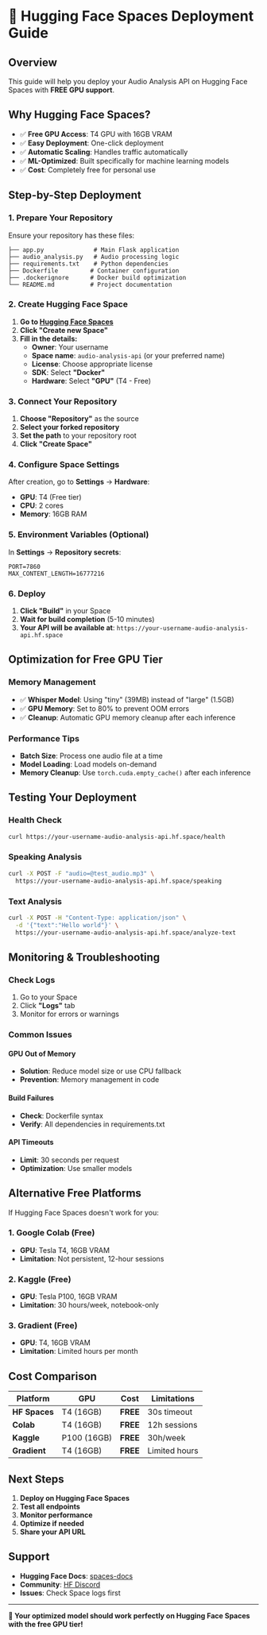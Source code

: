 # 🚀 Hugging Face Spaces Deployment Guide

## **Overview**
This guide will help you deploy your Audio Analysis API on Hugging Face Spaces with **FREE GPU support**.

## **Why Hugging Face Spaces?**
- ✅ **Free GPU Access**: T4 GPU with 16GB VRAM
- ✅ **Easy Deployment**: One-click deployment
- ✅ **Automatic Scaling**: Handles traffic automatically
- ✅ **ML-Optimized**: Built specifically for machine learning models
- ✅ **Cost**: Completely free for personal use

## **Step-by-Step Deployment**

### **1. Prepare Your Repository**
Ensure your repository has these files:
```
├── app.py              # Main Flask application
├── audio_analysis.py   # Audio processing logic
├── requirements.txt    # Python dependencies
├── Dockerfile         # Container configuration
├── .dockerignore      # Docker build optimization
└── README.md          # Project documentation
```

### **2. Create Hugging Face Space**

1. **Go to [Hugging Face Spaces](https://huggingface.co/spaces)**
2. **Click "Create new Space"**
3. **Fill in the details:**
   - **Owner**: Your username
   - **Space name**: `audio-analysis-api` (or your preferred name)
   - **License**: Choose appropriate license
   - **SDK**: Select **"Docker"**
   - **Hardware**: Select **"GPU"** (T4 - Free)

### **3. Connect Your Repository**

1. **Choose "Repository"** as the source
2. **Select your forked repository**
3. **Set the path** to your repository root
4. **Click "Create Space"**

### **4. Configure Space Settings**

After creation, go to **Settings** → **Hardware**:
- **GPU**: T4 (Free tier)
- **CPU**: 2 cores
- **Memory**: 16GB RAM

### **5. Environment Variables (Optional)**

In **Settings** → **Repository secrets**:
```
PORT=7860
MAX_CONTENT_LENGTH=16777216
```

### **6. Deploy**

1. **Click "Build"** in your Space
2. **Wait for build completion** (5-10 minutes)
3. **Your API will be available at**: `https://your-username-audio-analysis-api.hf.space`

## **Optimization for Free GPU Tier**

### **Memory Management**
- ✅ **Whisper Model**: Using "tiny" (39MB) instead of "large" (1.5GB)
- ✅ **GPU Memory**: Set to 80% to prevent OOM errors
- ✅ **Cleanup**: Automatic GPU memory cleanup after each inference

### **Performance Tips**
- **Batch Size**: Process one audio file at a time
- **Model Loading**: Load models on-demand
- **Memory Cleanup**: Use `torch.cuda.empty_cache()` after each inference

## **Testing Your Deployment**

### **Health Check**
```bash
curl https://your-username-audio-analysis-api.hf.space/health
```

### **Speaking Analysis**
```bash
curl -X POST -F "audio=@test_audio.mp3" \
  https://your-username-audio-analysis-api.hf.space/speaking
```

### **Text Analysis**
```bash
curl -X POST -H "Content-Type: application/json" \
  -d '{"text":"Hello world"}' \
  https://your-username-audio-analysis-api.hf.space/analyze-text
```

## **Monitoring & Troubleshooting**

### **Check Logs**
1. Go to your Space
2. Click **"Logs"** tab
3. Monitor for errors or warnings

### **Common Issues**

#### **GPU Out of Memory**
- **Solution**: Reduce model size or use CPU fallback
- **Prevention**: Memory management in code

#### **Build Failures**
- **Check**: Dockerfile syntax
- **Verify**: All dependencies in requirements.txt

#### **API Timeouts**
- **Limit**: 30 seconds per request
- **Optimization**: Use smaller models

## **Alternative Free Platforms**

If Hugging Face Spaces doesn't work for you:

### **1. Google Colab (Free)**
- **GPU**: Tesla T4, 16GB VRAM
- **Limitation**: Not persistent, 12-hour sessions

### **2. Kaggle (Free)**
- **GPU**: Tesla P100, 16GB VRAM
- **Limitation**: 30 hours/week, notebook-only

### **3. Gradient (Free)**
- **GPU**: T4, 16GB VRAM
- **Limitation**: Limited hours per month

## **Cost Comparison**

| Platform | GPU | Cost | Limitations |
|----------|-----|------|-------------|
| **HF Spaces** | T4 (16GB) | **FREE** | 30s timeout |
| **Colab** | T4 (16GB) | **FREE** | 12h sessions |
| **Kaggle** | P100 (16GB) | **FREE** | 30h/week |
| **Gradient** | T4 (16GB) | **FREE** | Limited hours |

## **Next Steps**

1. **Deploy on Hugging Face Spaces**
2. **Test all endpoints**
3. **Monitor performance**
4. **Optimize if needed**
5. **Share your API URL**

## **Support**

- **Hugging Face Docs**: [spaces-docs](https://huggingface.co/docs/hub/spaces)
- **Community**: [HF Discord](https://discord.gg/huggingface)
- **Issues**: Check Space logs first

---

**🎯 Your optimized model should work perfectly on Hugging Face Spaces with the free GPU tier!**
